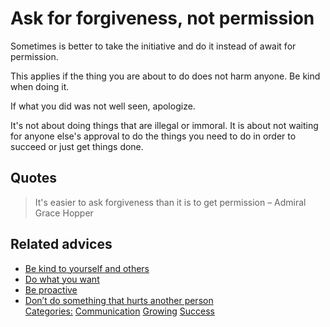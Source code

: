 # Ask for forgiveness, not permission

Sometimes is better to take the initiative and do it instead of await for permission.

This applies if the thing you are about to do does not harm anyone. Be kind when doing it.

If what you did was not well seen, apologize.

It's not about doing things that are illegal or immoral. It is about not waiting for anyone else's approval to do the things you need to do in order to succeed or just get things done.

## Quotes

> It's easier to ask forgiveness than it is to get permission
> – Admiral Grace Hopper

## Related advices

- [Be kind to yourself and others](../Be%20kind%20to%20yourself%20and%20others/index.md)
- [Do what you want](../Do%20what%20you%20want/index.md)
- [Be proactive](../Be%20proactive/index.md)
- [Don’t do something that hurts another person](../Don’t%20do%20something%20that%20hurts%20another%20person/index.md)
<br/>[Categories:](../Categories/index.md) [Communication](../Categories/Communication.md) [Growing](../Categories/Growing.md) [Success](../Categories/Success.md)